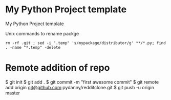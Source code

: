 # My Python Project template

My Python Project template

Unix commands to rename packge

```
rm -rf .git ; sed -i ".temp" 's/mypackage/distributor/g' **/*.py; find . -name "*.temp" -delete
```

# Remote addition of repo

$ git init
$ git add .
$ git commit -m "first awesome commit"
$ git remote add origin git@github.com:pydanny/redditclone.git
\$ git push -u origin master
